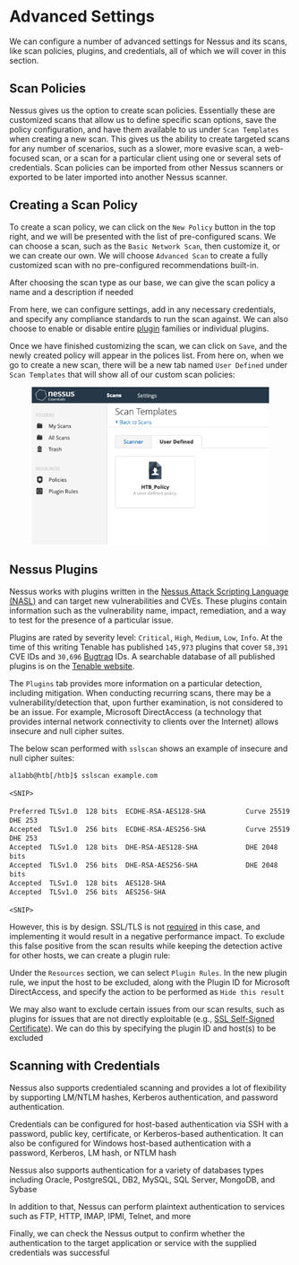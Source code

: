 # Advanced Settings

We can configure a number of advanced settings for Nessus and its scans, like scan policies, plugins, and credentials, all of which we will cover in this section.

## Scan Policies

Nessus gives us the option to create scan policies. Essentially these are customized scans that allow us to define specific scan options, save the policy configuration, and have them available to us under `Scan Templates` when creating a new scan. This gives us the ability to create targeted scans for any number of scenarios, such as a slower, more evasive scan, a web-focused scan, or a scan for a particular client using one or several sets of credentials. Scan policies can be imported from other Nessus scanners or exported to be later imported into another Nessus scanner.

## Creating a Scan Policy

To create a scan policy, we can click on the `New Policy` button in the top right, and we will be presented with the list of pre-configured scans. We can choose a scan, such as the `Basic Network Scan`, then customize it, or we can create our own. We will choose `Advanced Scan` to create a fully customized scan with no pre-configured recommendations built-in.

After choosing the scan type as our base, we can give the scan policy a name and a description if needed

From here, we can configure settings, add in any necessary credentials, and specify any compliance standards to run the scan against. We can also choose to enable or disable entire [plugin](https://docs.tenable.com/nessus/Content/Plugins.htm) families or individual plugins.

Once we have finished customizing the scan, we can click on `Save`, and the newly created policy will appear in the polices list. From here on, when we go to create a new scan, there will be a new tab named `User Defined` under `Scan Templates` that will show all of our custom scan policies:

<figure><img src="../../../../.gitbook/assets/image (7) (1) (1).png" alt=""><figcaption></figcaption></figure>

## Nessus Plugins

Nessus works with plugins written in the [Nessus Attack Scripting Language (NASL)](https://en.wikipedia.org/wiki/Nessus_Attack_Scripting_Language) and can target new vulnerabilities and CVEs. These plugins contain information such as the vulnerability name, impact, remediation, and a way to test for the presence of a particular issue.

Plugins are rated by severity level: `Critical`, `High`, `Medium`, `Low`, `Info`. At the time of this writing Tenable has published `145,973` plugins that cover `58,391` CVE IDs and `30,696` [Bugtraq](https://en.wikipedia.org/wiki/Bugtraq) IDs. A searchable database of all published plugins is on the [Tenable website](https://www.tenable.com/plugins).

The `Plugins` tab provides more information on a particular detection, including mitigation. When conducting recurring scans, there may be a vulnerability/detection that, upon further examination, is not considered to be an issue. For example, Microsoft DirectAccess (a technology that provides internal network connectivity to clients over the Internet) allows insecure and null cipher suites.

The below scan performed with `sslscan` shows an example of insecure and null cipher suites:

```shell-session
al1abb@htb[/htb]$ sslscan example.com

<SNIP>

Preferred TLSv1.0  128 bits  ECDHE-RSA-AES128-SHA          Curve 25519 DHE 253
Accepted  TLSv1.0  256 bits  ECDHE-RSA-AES256-SHA          Curve 25519 DHE 253
Accepted  TLSv1.0  128 bits  DHE-RSA-AES128-SHA            DHE 2048 bits
Accepted  TLSv1.0  256 bits  DHE-RSA-AES256-SHA            DHE 2048 bits
Accepted  TLSv1.0  128 bits  AES128-SHA                   
Accepted  TLSv1.0  256 bits  AES256-SHA                   

<SNIP>
```

However, this is by design. SSL/TLS is not [required](https://directaccess.richardhicks.com/2014/09/23/directaccess-ip-https-ssl-and-tls-insecure-cipher-suites/) in this case, and implementing it would result in a negative performance impact. To exclude this false positive from the scan results while keeping the detection active for other hosts, we can create a plugin rule:

Under the `Resources` section, we can select `Plugin Rules`. In the new plugin rule, we input the host to be excluded, along with the Plugin ID for Microsoft DirectAccess, and specify the action to be performed as `Hide this result`

We may also want to exclude certain issues from our scan results, such as plugins for issues that are not directly exploitable (e.g., [SSL Self-Signed Certificate](https://www.tenable.com/plugins/nessus/57582)). We can do this by specifying the plugin ID and host(s) to be excluded

## Scanning with Credentials

Nessus also supports credentialed scanning and provides a lot of flexibility by supporting LM/NTLM hashes, Kerberos authentication, and password authentication.

Credentials can be configured for host-based authentication via SSH with a password, public key, certificate, or Kerberos-based authentication. It can also be configured for Windows host-based authentication with a password, Kerberos, LM hash, or NTLM hash

Nessus also supports authentication for a variety of databases types including Oracle, PostgreSQL, DB2, MySQL, SQL Server, MongoDB, and Sybase

In addition to that, Nessus can perform plaintext authentication to services such as FTP, HTTP, IMAP, IPMI, Telnet, and more

Finally, we can check the Nessus output to confirm whether the authentication to the target application or service with the supplied credentials was successful
